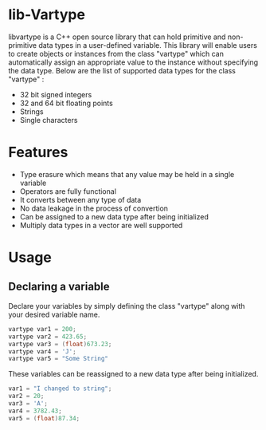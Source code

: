 # lib-Vartype #
libvartype is a C++ open source library that can hold primitive and non-primitive data types in a user-defined variable.
This library will enable users to create objects or instances from the class "vartype" which can automatically assign an
appropriate value to the instance without specifying the data type. Below are the list of supported data types for the class
"vartype" :
- 32 bit signed integers
- 32 and 64 bit floating points
- Strings
- Single characters

# Features #
- Type erasure which means that any value may be held in a single variable
- Operators are fully functional
- It converts between any type of data
- No data leakage in the process of convertion
- Can be assigned to a new data type after being initialized
- Multiply data types in a vector are well supported

# Usage #
## Declaring a variable ##
Declare your variables by simply defining the class "vartype" along with your desired variable name.
```cpp
vartype var1 = 200;
vartype var2 = 423.65;
vartype var3 = (float)673.23;
vartype var4 = 'J';
vartype var5 = "Some String"
```

These variables can be reassigned to a new data type after being initialized.
```cpp
var1 = "I changed to string";
var2 = 20;
var3 = 'A';
var4 = 3782.43;
var5 = (float)87.34;
```
